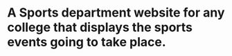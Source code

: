 # A Sports department website for any college that displays the sports events going to take place.

